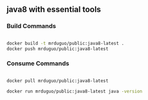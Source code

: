 ## java8 with essential tools


### Build Commands


```bash

docker build -t mrduguo/public:java8-latest .
docker push mrduguo/public:java8-latest

```


### Consume Commands


```bash

docker pull mrduguo/public:java8-latest

docker run mrduguo/public:java8-latest java -version

```